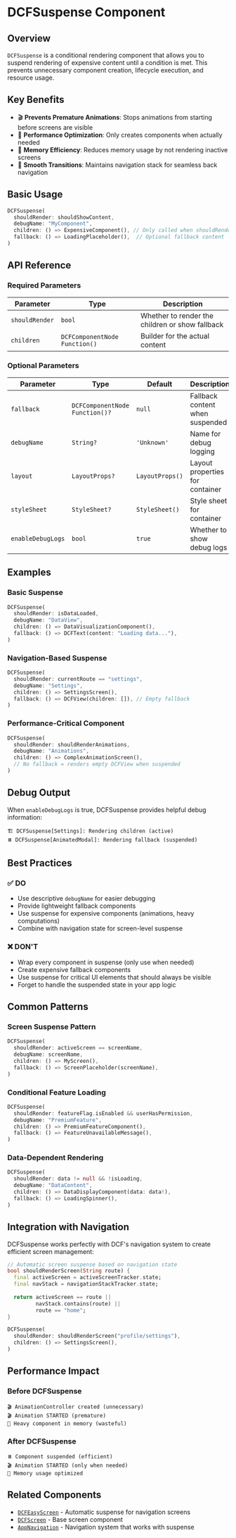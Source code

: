 # DCFSuspense Component

## Overview

`DCFSuspense` is a conditional rendering component that allows you to suspend rendering of expensive content until a condition is met. This prevents unnecessary component creation, lifecycle execution, and resource usage.

## Key Benefits

- 🎬 **Prevents Premature Animations**: Stops animations from starting before screens are visible
- 🚀 **Performance Optimization**: Only creates components when actually needed
- 🧹 **Memory Efficiency**: Reduces memory usage by not rendering inactive screens
- 🔄 **Smooth Transitions**: Maintains navigation stack for seamless back navigation

## Basic Usage

```dart
DCFSuspense(
  shouldRender: shouldShowContent,
  debugName: "MyComponent",
  children: () => ExpensiveComponent(), // Only called when shouldRender is true
  fallback: () => LoadingPlaceholder(),  // Optional fallback content
)
```

## API Reference

### Required Parameters

| Parameter | Type | Description |
|-----------|------|-------------|
| `shouldRender` | `bool` | Whether to render the children or show fallback |
| `children` | `DCFComponentNode Function()` | Builder for the actual content |

### Optional Parameters

| Parameter | Type | Default | Description |
|-----------|------|---------|-------------|
| `fallback` | `DCFComponentNode Function()?` | `null` | Fallback content when suspended |
| `debugName` | `String?` | `'Unknown'` | Name for debug logging |
| `layout` | `LayoutProps?` | `LayoutProps()` | Layout properties for container |
| `styleSheet` | `StyleSheet?` | `StyleSheet()` | Style sheet for container |
| `enableDebugLogs` | `bool` | `true` | Whether to show debug logs |

## Examples

### Basic Suspense

```dart
DCFSuspense(
  shouldRender: isDataLoaded,
  debugName: "DataView",
  children: () => DataVisualizationComponent(),
  fallback: () => DCFText(content: "Loading data..."),
)
```

### Navigation-Based Suspense

```dart
DCFSuspense(
  shouldRender: currentRoute == "settings",
  debugName: "Settings",
  children: () => SettingsScreen(),
  fallback: () => DCFView(children: []), // Empty fallback
)
```

### Performance-Critical Component

```dart
DCFSuspense(
  shouldRender: shouldRenderAnimations,
  debugName: "Animations",
  children: () => ComplexAnimationScreen(),
  // No fallback = renders empty DCFView when suspended
)
```

## Debug Output

When `enableDebugLogs` is true, DCFSuspense provides helpful debug information:

```
🏗️ DCFSuspense[Settings]: Rendering children (active)
⏸️ DCFSuspense[AnimatedModal]: Rendering fallback (suspended)
```

## Best Practices

### ✅ DO

- Use descriptive `debugName` for easier debugging
- Provide lightweight fallback components
- Use suspense for expensive components (animations, heavy computations)
- Combine with navigation state for screen-level suspense

### ❌ DON'T

- Wrap every component in suspense (only use when needed)
- Create expensive fallback components
- Use suspense for critical UI elements that should always be visible
- Forget to handle the suspended state in your app logic

## Common Patterns

### Screen Suspense Pattern

```dart
DCFSuspense(
  shouldRender: activeScreen == screenName,
  debugName: screenName,
  children: () => MyScreen(),
  fallback: () => ScreenPlaceholder(screenName),
)
```

### Conditional Feature Loading

```dart
DCFSuspense(
  shouldRender: featureFlag.isEnabled && userHasPermission,
  debugName: "PremiumFeature",
  children: () => PremiumFeatureComponent(),
  fallback: () => FeatureUnavailableMessage(),
)
```

### Data-Dependent Rendering

```dart
DCFSuspense(
  shouldRender: data != null && !isLoading,
  debugName: "DataContent",
  children: () => DataDisplayComponent(data: data!),
  fallback: () => LoadingSpinner(),
)
```

## Integration with Navigation

DCFSuspense works perfectly with DCF's navigation system to create efficient screen management:

```dart
// Automatic screen suspense based on navigation state
bool shouldRenderScreen(String route) {
  final activeScreen = activeScreenTracker.state;
  final navStack = navigationStackTracker.state;
  
  return activeScreen == route || 
         navStack.contains(route) || 
         route == "home";
}

DCFSuspense(
  shouldRender: shouldRenderScreen("profile/settings"),
  children: () => SettingsScreen(),
)
```

## Performance Impact

### Before DCFSuspense
```
🎬 AnimationController created (unnecessary)
🎬 Animation STARTED (premature)
💾 Heavy component in memory (wasteful)
```

### After DCFSuspense  
```
⏸️ Component suspended (efficient)
🎬 Animation STARTED (only when needed)
💾 Memory usage optimized
```

## Related Components

- [`DCFEasyScreen`](./DCFEasyScreen.md) - Automatic suspense for navigation screens
- [`DCFScreen`](./DCFScreen.md) - Base screen component
- [`AppNavigation`](./AppNavigation.md) - Navigation system that works with suspense